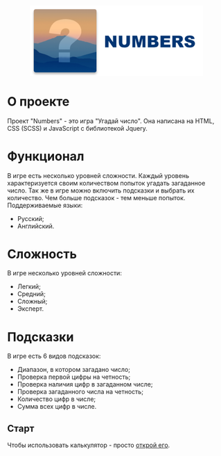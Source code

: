 <p align="center"><img src="https://raw.githubusercontent.com/ChaplinGleb/NUMBERS/master/images/git%20cover.png" width="400"></p>

# О проекте
Проект "Numbers" - это игра "Угадай число". Она написана на HTML, CSS (SCSS) и JavaScript с библиотекой Jquery. 

# Функционал
В игре есть несколько уровней сложности. Каждый уровень характеризуется своим количеством попыток угадать загаданное число. Так же в игре можно включить подсказки и выбрать их количество. Чем больше подсказок - тем меньше попыток.
Поддерживаемые языки:
- Русский;
- Английский.

# Сложность
В игре несколько уровней сложности:
- Легкий; 
- Средний; 
- Сложный;
- Эксперт. 

# Подсказки
В игре есть 6 видов подсказок:
- Диапазон, в котором загадано число;
- Проверка первой цифры на четность;
- Проверка наличия цифр в загаданном числе;
- Проверка загаданного числа на четность;
- Количество цифр в числе;
- Сумма всех цифр в числе.

## Старт
Чтобы использовать калькулятор - просто [открой его](https://chaplingleb.github.io/NUMBERS/).
